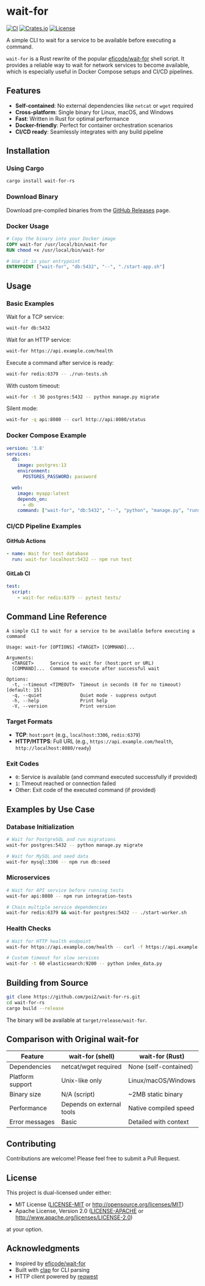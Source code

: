 # wait-for

[![CI](https://github.com/poi2/wait-for-rs/workflows/CI/badge.svg)](https://github.com/poi2/wait-for-rs/actions)
[![Crates.io](https://img.shields.io/crates/v/wait-for-rs.svg)](https://crates.io/crates/wait-for-rs)
[![License](https://img.shields.io/badge/license-MIT%2FApache--2.0-blue)](https://github.com/poi2/wait-for-rs)

A simple CLI to wait for a service to be available before executing a command.

`wait-for` is a Rust rewrite of the popular [eficode/wait-for](https://github.com/eficode/wait-for) shell script. It provides a reliable way to wait for network services to become available, which is especially useful in Docker Compose setups and CI/CD pipelines.

## Features

- **Self-contained**: No external dependencies like `netcat` or `wget` required
- **Cross-platform**: Single binary for Linux, macOS, and Windows
- **Fast**: Written in Rust for optimal performance
- **Docker-friendly**: Perfect for container orchestration scenarios
- **CI/CD ready**: Seamlessly integrates with any build pipeline

## Installation

### Using Cargo

```bash
cargo install wait-for-rs
```

### Download Binary

Download pre-compiled binaries from the [GitHub Releases](https://github.com/poi2/wait-for-rs/releases) page.

### Docker Usage

```dockerfile
# Copy the binary into your Docker image
COPY wait-for /usr/local/bin/wait-for
RUN chmod +x /usr/local/bin/wait-for

# Use it in your entrypoint
ENTRYPOINT ["wait-for", "db:5432", "--", "./start-app.sh"]
```

## Usage

### Basic Examples

Wait for a TCP service:
```bash
wait-for db:5432
```

Wait for an HTTP service:
```bash
wait-for https://api.example.com/health
```

Execute a command after service is ready:
```bash
wait-for redis:6379 -- ./run-tests.sh
```

With custom timeout:
```bash
wait-for -t 30 postgres:5432 -- python manage.py migrate
```

Silent mode:
```bash
wait-for -q api:8080 -- curl http://api:8080/status
```

### Docker Compose Example

```yaml
version: '3.8'
services:
  db:
    image: postgres:13
    environment:
      POSTGRES_PASSWORD: password

  web:
    image: myapp:latest
    depends_on:
      - db
    command: ["wait-for", "db:5432", "--", "python", "manage.py", "runserver"]
```

### CI/CD Pipeline Examples

#### GitHub Actions
```yaml
- name: Wait for test database
  run: wait-for localhost:5432 -- npm run test
```

#### GitLab CI
```yaml
test:
  script:
    - wait-for redis:6379 -- pytest tests/
```

## Command Line Reference

```
A simple CLI to wait for a service to be available before executing a command

Usage: wait-for [OPTIONS] <TARGET> [COMMAND]...

Arguments:
  <TARGET>      Service to wait for (host:port or URL)
  [COMMAND]...  Command to execute after successful wait

Options:
  -t, --timeout <TIMEOUT>  Timeout in seconds (0 for no timeout) [default: 15]
  -q, --quiet              Quiet mode - suppress output
  -h, --help               Print help
  -V, --version            Print version
```

### Target Formats

- **TCP**: `host:port` (e.g., `localhost:3306`, `redis:6379`)
- **HTTP/HTTPS**: Full URL (e.g., `https://api.example.com/health`, `http://localhost:8080/ready`)

### Exit Codes

- `0`: Service is available (and command executed successfully if provided)
- `1`: Timeout reached or connection failed
- Other: Exit code of the executed command (if provided)

## Examples by Use Case

### Database Initialization
```bash
# Wait for PostgreSQL and run migrations
wait-for postgres:5432 -- python manage.py migrate

# Wait for MySQL and seed data
wait-for mysql:3306 -- npm run db:seed
```

### Microservices
```bash
# Wait for API service before running tests
wait-for api:8080 -- npm run integration-tests

# Chain multiple service dependencies
wait-for redis:6379 && wait-for postgres:5432 -- ./start-worker.sh
```

### Health Checks
```bash
# Wait for HTTP health endpoint
wait-for https://api.example.com/health -- curl -f https://api.example.com/data

# Custom timeout for slow services
wait-for -t 60 elasticsearch:9200 -- python index_data.py
```

## Building from Source

```bash
git clone https://github.com/poi2/wait-for-rs.git
cd wait-for-rs
cargo build --release
```

The binary will be available at `target/release/wait-for`.

## Comparison with Original wait-for

| Feature | wait-for (shell) | wait-for (Rust) |
|---------|------------------|---------------------|
| Dependencies | netcat/wget required | None (self-contained) |
| Platform support | Unix-like only | Linux/macOS/Windows |
| Binary size | N/A (script) | ~2MB static binary |
| Performance | Depends on external tools | Native compiled speed |
| Error messages | Basic | Detailed with context |

## Contributing

Contributions are welcome! Please feel free to submit a Pull Request.

## License

This project is dual-licensed under either:

- MIT License ([LICENSE-MIT](LICENSE-MIT) or http://opensource.org/licenses/MIT)
- Apache License, Version 2.0 ([LICENSE-APACHE](LICENSE-APACHE) or http://www.apache.org/licenses/LICENSE-2.0)

at your option.

## Acknowledgments

- Inspired by [eficode/wait-for](https://github.com/eficode/wait-for)
- Built with [clap](https://github.com/clap-rs/clap) for CLI parsing
- HTTP client powered by [reqwest](https://github.com/seanmonstar/reqwest)
